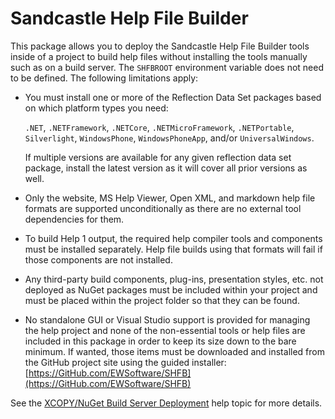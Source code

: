 # Sandcastle Help File Builder

This package allows you to deploy the Sandcastle Help File Builder tools inside of a project to build help files
without installing the tools manually such as on a build server.  The `SHFBROOT` environment variable does not
need to be defined.  The following limitations apply:

- You must install one or more of the Reflection Data Set packages based on which platform types you need:

  `.NET`, `.NETFramework`, `.NETCore`, `.NETMicroFramework`, `.NETPortable`, `Silverlight`, `WindowsPhone`,
  `WindowsPhoneApp`, and/or `UniversalWindows`.

  If multiple versions are available for any given reflection data set package, install the latest version as
  it will cover all prior versions as well.

- Only the website, MS Help Viewer, Open XML, and markdown help file formats are supported unconditionally as
  there are no external tool dependencies for them.

- To build Help 1 output, the required help compiler tools and components must be installed separately.  Help file
  builds using that formats will fail if those components are not installed.

- Any third-party build components, plug-ins, presentation styles, etc. not deployed as NuGet packages must be
  included within your project and must be placed within the project folder so that they can be found.

- No standalone GUI or Visual Studio support is provided for managing the help project and none of the non-essential
  tools or help files are included in this package in order to keep its size down to the bare minimum.  If wanted,
  those items must be downloaded and installed from the GitHub project site using the guided installer:
  [https://GitHub.com/EWSoftware/SHFB](https://GitHub.com/EWSoftware/SHFB)

See the [XCOPY/NuGet Build Server Deployment](http://EWSoftware.github.io/SHFB/html/50ad2c8c-5004-4b4c-a77f-97b8c403c9f2.htm)
help topic for more details.
